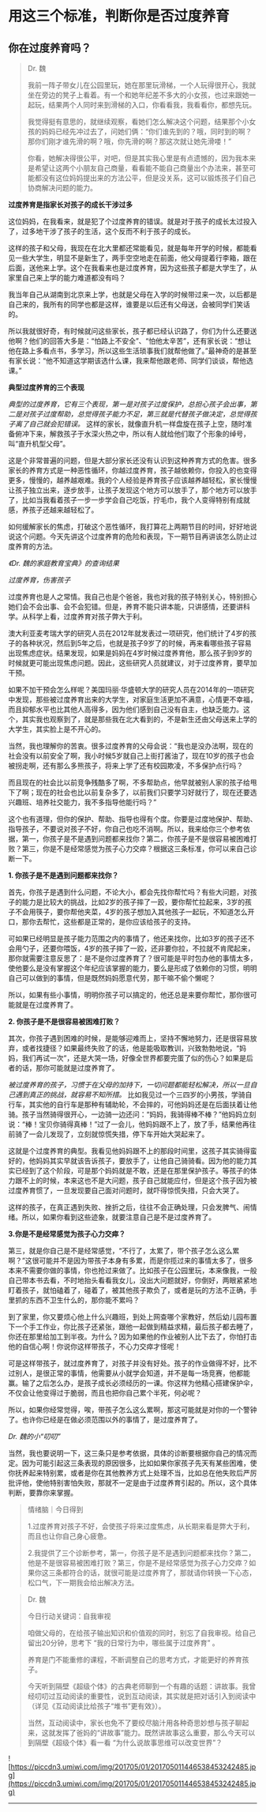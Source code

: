 # 用这三个标准，判断你是否过度养育

## 你在过度养育吗？

> Dr. 魏
> 
> 我前一阵子带女儿在公园里玩，她在那里玩滑梯，一个人玩得很开心，我就坐在旁边的凳子上看着。有一个和她年纪差不多大的小女孩，也过来跟她一起玩，结果两个人同时来到滑梯的入口，你看看我，我看看你，都想先玩。
> 
> 我觉得挺有意思的，就继续观察，看她们怎么解决这个问题，结果那个小女孩的妈妈已经先冲过去了，问她们俩：“你们谁先到的？哦，同时到的啊？那你们刚才谁先滑的啊？哦，你先滑的啊？那这次就让她先滑喽！”
> 
> 你看，她解决得很公平，对吧，但是其实我心里是有点遗憾的，因为我本来是希望让这两个小朋友自己商量，看看能不能自己商量出个办法来，甚至可能都没有这位妈妈提出来的方法公平，但是没关系，这可以锻炼孩子们自己协商解决问题的能力。

 **过度养育是指家长对孩子的成长干涉过多**

这位妈妈，在我看来，就是犯了个过度养育的错误。就是对于孩子的成长太过投入了，过多地干涉了孩子的生活，这个反而不利于孩子的成长。

这样的孩子和父母，我现在在北大里都还常能看见，就是每年开学的时候，都能看见一些大学生，明显不是新生了，两手空空地走在前面，他父母提着行李箱，跟在后面，送他来上学。这个在我看来也是过度养育，因为这些孩子都是大学生了，从家里自己来上学的能力难道都没有吗？

我当年自己从湖南到北京来上学，也就是父母在入学的时候带过来一次，以后都是自己来的，我所有的同学也都是这样，谁要是以后还有父母送，会被同学们笑话的。

所以我就很好奇，有时候就问这些家长，孩子都已经认识路了，你们为什么还要送他啊？他们的回答大多是：“怕路上不安全”、“怕他太辛苦”，还有家长说：“想让他在路上多看点书，多学习，所以这些生活琐事我们就帮他做了。”最神奇的是甚至有家长说：“他不知道这学期该选什么课，我来帮他跟老师、同学们谈谈，帮他选课。”

 **典型过度养育的三个表现**

 *典型的过度养育，它有三个表现，第一是对孩子过度保护，总担心孩子会出事，第二是对孩子过度帮助，总觉得孩子能力不足，第三就是代替孩子做决定，总觉得孩子离了自己就会犯错误。* 这样的家长，就像直升机一样盘旋在孩子上空，随时准备俯冲下来，解救孩子于水深火热之中，所以有人就给他们取了个形象的绰号，叫“直升机型父母”。

这是个非常普遍的问题，但是大部分家长还没有认识到这种养育方式的危害。很多家长的养育方式是一种恶性循环，你越过度养育，孩子越依赖你，你投入的也变得更多，慢慢的，越养越艰难。我的个人经验是养育孩子应该越养越轻松，家长慢慢让孩子独立出来，逐步放手，让孩子发现这个地方可以放手了，那个地方可以放手了，比如当我看着孩子一步一步学会自己吃饭，拧毛巾，我个人变得特别有成就感，养孩子还越来越轻松了。

如何缓解家长的焦虑，打破这个恶性循环，我打算花上两期节目的时间，好好地说说这个问题。今天先讲这个过度养育的危险和表现，下一期节目再讲该怎么防止过度养育的方法。

 *《Dr. 魏的家庭教育宝典》的查询结果*

 *过度养育，伤害孩子*

过度养育也是人之常情。我自己也是个爸爸，我也对我的孩子特别关心，特别担心她们会不会出事、会不会犯错。但是，养育不能只讲本能，只讲感情，还要讲科学。从科学上看，过度养育对孩子弊大于利。

澳大利亚麦考瑞大学的研究人员在2012年就发表过一项研究，他们统计了4岁的孩子的各种状况，然后到5年之后，也就是孩子9岁了的时候，再来看哪些孩子容易出现焦虑症状。结果发现，如果是妈妈在4岁时候过度养育他，那么孩子到9岁的时候就更可能出现焦虑问题。因此，这些研究人员就建议，对于过度养育，要早加干预。

如果不加干预会怎么样呢？美国玛丽·华盛顿大学的研究人员在2014年的一项研究中发现，那些被过度养育出来的大学生，对家庭生活更加不满意，心情更不幸福，而且抑郁水平也比其他人高得多，因为他们感到自己没有自主，也缺乏能力。这个，其实我也观察到了，就是那些我在北大看到的，不是新生还由父母送来上学的大学生，其实脸上是不开心的。

当然，我也理解你的苦衷。很多过度养育的父母会说：“我也是没办法啊，现在的社会没有以前安全了啊，我小时候5岁就自己上街打酱油了，现在10岁的孩子也会被拐走啊，还有那么多熊孩子，将来上学了还有校园欺凌，不多保护点行吗？

而且现在的社会比以前竞争残酷多了啊，不多帮助点，他早就被别人家的孩子给甩下了啊；现在的社会也比以前复杂多了，以前我们只要学习好就行了，现在还要选兴趣班、培养社交能力，我不多指导他能行吗？”

这个也有道理，但你的保护、帮助、指导也得有个度。你要是过度地保护、帮助、指导孩子，不要说对孩子不好，你自己也吃不消啊。所以，我来给你三个参考依据，第一，你孩子是不是遇到问题都来找你？第二，你孩子是不是很容易被困难打败？第三，你是不是经常感觉为孩子心力交瘁？根据这三条标准，你可以来自己诊断一下。

 **1. 你孩子是不是遇到问题都来找你？**

首先，你孩子是遇到什么问题，不论大小，都会先找你帮忙吗？有些大问题，对孩子的能力是比较大的挑战，比如2岁的孩子摔了一跤，要你帮忙拉起来，3岁的孩子不会用筷子，要你帮他夹菜，4岁的孩子想加入其他孩子一起玩，不知道怎么开口，那你去帮忙，这些都是正常的，是你应该给孩子的支持。

可如果已经明显是孩子能力范围之内的事情了，他还来找你，比如3岁的孩子还不会用勺子，还要你喂饭，4岁的孩子摔了一跤，还非要你拉，不拉就不肯爬起来，那你就需要注意反思了：是不是你过度养育了？很可能是平时包办他的事情太多，使他要么是没有掌握这个年纪应该掌握的能力，要么是形成了依赖你的习惯，明明自己可以做到的事情，但是既然妈妈愿意代劳，那干嘛不偷个懒呢？

所以，如果有些小事情，明明你孩子可以搞定的，他还总是来要你帮忙，那你很可能就是在过度养育了。

 **2. 你孩子是不是很容易被困难打败？**

其次，你孩子遇到困难的时候，是能够迎难而上，坚持不懈地努力，还是很容易放弃，或者找捷径？如果最终失败了的话，他是能吸取教训，兴致勃勃地说，“妈妈，我们再试一次”，还是大哭一场，好像全世界都要完蛋了似的伤心？如果是后者的话，那你可能就是过度养育了。

 *被过度养育的孩子，习惯于在父母的加持下，一切问题都能轻松解决，所以一旦自己遇到真正的挑战，就容易不知所措。* 比如我见过一个三四岁的小男孩，学骑自行车，其实他的自行车是那种有辅助轮，不会摔的，可他妈妈还是在后面扶着让他骑。孩子当然骑得很开心，一边骑一边还问：“妈妈，我骑得棒不棒？”他妈妈立刻说：“棒！宝贝你骑得真棒！”过了一会儿，他妈妈跟不上了，放了手，结果他再往前骑了一会儿发现了，立刻就惊慌失措，停下车开始大哭起来了。

这就是个过度养育的典型。我看见他妈妈跟不上的那段时间里，这孩子其实骑得蛮好的，他妈妈其实早就该告诉孩子，要放手了，让他自己骑骑看。因为他的能力其实已经到了这个阶段，可是那个妈妈就是不敢，还是在那里保护孩子。等孩子的体力跟不上的时候，本来这也不是大问题，孩子自己就能应付，但是这个孩子因为被过度养育惯了，一旦发现要自己面对问题时，就吓得惊慌失措，只会大哭了。

这样的孩子，在真正遇到失败、挫折之后，往往不会正确处理，只会发脾气、闹情绪。所以，如果你看到这些迹象，就要注意自己是不是过度养育了。

 **3.你是不是经常感觉为孩子心力交瘁？**

第三，就是你自己是不是经常感觉，“不行了，太累了，带个孩子怎么这么累啊？”这很可能并不是因为带孩子本身有多累，而是你揽过来的事情太多了，很多本来不需要你做的事情，你也抢过来做了。比如孩子在公园里玩，本来像我，一般自己带本书去看，不时地抬头看看我女儿，没出大问题就好，你倒好，两眼紧紧地盯着孩子，就怕磕着了，碰着了，被其他孩子欺负了，或者是玩的方法不正确，手里抓的东西不卫生什么的，那你能不累吗？

到了家里，你又要烦心他上什么兴趣班，到处上网查哪个家教好，然后幼儿园布置下一个手工作业，你比孩子还紧张，跟他一起做到精益求精，最后孩子都去睡了，你还在那里给加工到半夜。为什么？因为如果他的作业被别人比下去了，你怕打击他的自信心啊！你说你这样带孩子，不心力交瘁才怪呢！

可是这样带孩子，就过度养育了，对孩子并没有好处。孩子的作业做得不好，比不过别人，是很正常的事情，他需要从小就学会知道，并不是每一场竞赛，他都能赢。输了之后怎么办，是孩子成长必须经历的一课。你这样为他精心搭建保护伞，不仅会让他变得过于脆弱，而且也把你自己累个半死，何必呢？

所以，如果你经常觉得，唉，带孩子怎么这么累啊，那这可能就是对你的一个警钟了。也许你已经是在做必须范围以外的事情了，是过度养育了。

 *Dr. 魏的小“叨叨”*

当然，我也要说明一下，这三条只是参考依据，具体的诊断要根据你自己的情况而定。因为可能引起这三条表现的原因很多，比如如果你家孩子先天有某些困难，使你抚养起来特别累，或者是你在其他教养方式上处理不当，比如总在他失败后严厉批评他，使他特别害怕失败，那就不一定是由于过度养育引起的。所以，这个具体判断，要靠你来掌握。

> 情绪脑｜今日得到
> 
> 1.过度养育对孩子不好，会使孩子将来过度焦虑，从长期来看是弊大于利，而且也让你自己身心疲惫。
> 
> 2.我提供了三个诊断参考，第一，你孩子是不是遇到问题都来找你？第二，他是不是很容易被困难打败？第三，你是不是经常感觉为孩子心力交瘁？如果你这三条都符合的话，就很可能是过度养育了，那就请你转换一下心态，松口气，下一期我会给出解决方法。

> Dr. 魏
> 
> 今日行动关键词：自我审视
> 
> 咱做父母的，在给孩子输出知识和价值观的同时，别忘了自我审视。给自己留出20分钟，思考下 “我的日常行为中，哪些属于过度养育” 。
> 
> 养育是门不能重修的课程，不断调整自己的思考方式，才能更好的养育孩子。
> 
> 今天听到隔壁《超级个体》的古典老师聊到一个有趣的话题：讲故事。我曾经叨叨过互动阅读的重要性，说到互动阅读，其实就是把对话引入到阅读中（详见《互动阅读比给孩子“堆书”更有效》）。
> 
> 当然，互动阅读中，家长也免不了要绞尽脑汁用各种奇思妙想与孩子聊起来，这就发挥了爸妈的“讲故事”能力。既然讲故事这么重要，那么今天可以到隔壁《超级个体》看一看 “为什么说故事思维可以改变世界”？ 

![https://piccdn3.umiwi.com/img/201705/01/201705011446538453242485.jpg](https://piccdn3.umiwi.com/img/201705/01/201705011446538453242485.jpg)

---
